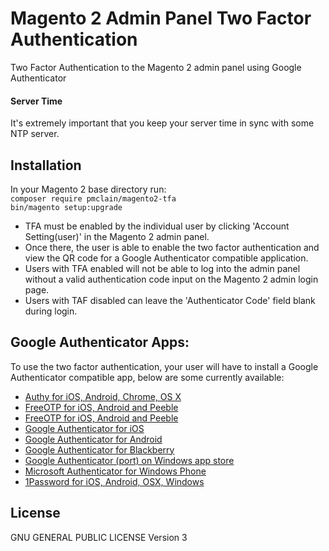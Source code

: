 # Magento 2 Admin Panel Two Factor Authentication
Two Factor Authentication to the Magento 2 admin panel using Google Authenticator

#### Server Time
It's extremely important that you keep your server time in sync with some NTP server.

## Installation
In your Magento 2 base directory run:  
`composer require pmclain/magento2-tfa`  
`bin/magento setup:upgrade`

* TFA must be enabled by the individual user by clicking 'Account Setting(user)' in the Magento 2 admin panel.
* Once there, the user is able to enable the two factor authentication and view the QR code for a Google Authenticator compatible application.
* Users with TFA enabled will not be able to log into the admin panel without a valid authentication code input on the Magento 2 admin login page.
* Users with TAF disabled can leave the 'Authenticator Code' field blank during login.

## Google Authenticator Apps:

To use the two factor authentication, your user will have to install a Google Authenticator compatible app, below are some currently available:

* [Authy for iOS, Android, Chrome, OS X](https://www.authy.com/)
* [FreeOTP for iOS, Android and Peeble](https://fedorahosted.org/freeotp/)
* [FreeOTP for iOS, Android and Peeble](https://www.toopher.com/)
* [Google Authenticator for iOS](http://itunes.apple.com/us/app/google-authenticator/id388497605?mt=8")
* [Google Authenticator for Android](https://play.google.com/store/apps/details?id=com.google.android.apps.authenticator2")
* [Google Authenticator for Blackberry](https://m.google.com/authenticator")
* [Google Authenticator (port) on Windows app store](http://apps.microsoft.com/windows/en-us/app/google-authenticator/7ea6de74-dddb-47df-92cb-40afac4d38bb")
* [Microsoft Authenticator for Windows Phone](https://www.microsoft.com/en-us/store/apps/authenticator/9wzdncrfj3rj)
* [1Password for iOS, Android, OSX, Windows](https://1password.com)

## License
GNU GENERAL PUBLIC LICENSE Version 3